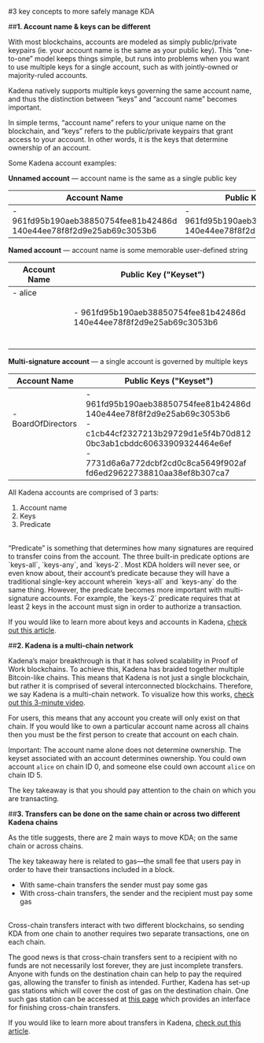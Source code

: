 #3 key concepts to more safely manage KDA

##**1. Account name & keys can be different**

With most blockchains, accounts are modeled as simply public/private keypairs (ie. your account name is the same as your public key). This “one-to-one” model keeps things simple, but runs into problems when you want to use multiple keys for a single account, such as with jointly-owned or majority-ruled accounts.

Kadena natively supports multiple keys governing the same account name, and thus the distinction between “keys” and “account name” becomes important.

In simple terms, “account name” refers to your unique name on the blockchain, and “keys” refers to the public/private keypairs that grant access to your account. In other words, it is the keys that determine ownership of an account.

Some Kadena account examples:

**Unnamed account** — account name is the same as a single public key

| **Account Name**  | **Public Key ("Keyset")** |
|-------------------|---------------------------|
| - 961fd95b190aeb38850754fee81b42486d 140e44ee78f8f2d9e25ab69c3053b6 | - 961fd95b190aeb38850754fee81b42486d 140e44ee78f8f2d9e25ab69c3053b6 |

**Named account** — account name is some memorable user-defined string

| **Account Name**  | **Public Key ("Keyset")** |
|-------------------|---------------------------|
| - alice &nbsp; &nbsp; &nbsp; &nbsp; &nbsp; &nbsp; &nbsp; &nbsp; &nbsp; &nbsp; &nbsp; &nbsp; &nbsp; &nbsp; &nbsp; &nbsp; &nbsp; &nbsp; &nbsp; &nbsp; &nbsp; &nbsp; &nbsp; &nbsp; &nbsp; &nbsp; &nbsp; &nbsp; &nbsp; &nbsp; &nbsp; &nbsp; &nbsp; &nbsp; &nbsp; &nbsp; &nbsp; &nbsp; &nbsp; &nbsp; &nbsp; &nbsp; &nbsp; &nbsp; &nbsp; &nbsp; &nbsp; &nbsp; &nbsp; &nbsp; &nbsp; &nbsp; &nbsp; &nbsp; &nbsp; &nbsp; &nbsp; &nbsp; &nbsp;| - 961fd95b190aeb38850754fee81b42486d 140e44ee78f8f2d9e25ab69c3053b6 |

**Multi-signature account** — a single account is governed by multiple keys

| **Account Name**  | **Public Keys ("Keyset")** |
|-------------------|---------------------------|
| - BoardOfDirectors &nbsp; &nbsp; &nbsp; &nbsp; &nbsp; &nbsp; &nbsp; &nbsp; &nbsp; &nbsp; &nbsp; &nbsp; &nbsp; &nbsp; &nbsp; &nbsp; &nbsp; &nbsp; &nbsp; &nbsp; &nbsp; &nbsp; &nbsp; &nbsp; &nbsp; &nbsp; &nbsp; &nbsp; &nbsp; &nbsp; &nbsp; &nbsp; &nbsp; &nbsp; &nbsp; &nbsp; &nbsp; &nbsp; &nbsp; &nbsp; &nbsp; &nbsp; &nbsp; &nbsp; &nbsp; &nbsp; &nbsp; &nbsp;| - 961fd95b190aeb38850754fee81b42486d 140e44ee78f8f2d9e25ab69c3053b6 <br /> - c1cb44cf2327213b29729d1e5f4b70d812 0bc3ab1cbddc60633909324464e6ef <br /> - 7731d6a6a772dcbf2cd0c8ca5649f902af fd6ed29622738810aa38ef8b307ca7|

All Kadena accounts are comprised of 3 parts:

1. Account name
2. Keys
3. Predicate

<br />
“Predicate” is something that determines how many signatures are required to transfer coins from the account. The three built-in predicate options are `keys-all`, `keys-any`, and `keys-2`. Most KDA holders will never see, or even know about, their account’s predicate because they will have a traditional single-key account wherein `keys-all` and `keys-any` do the same thing. However, the predicate becomes more important with multi-signature accounts. For example, the `keys-2` predicate requires that at least 2 keys in the account must sign in order to authorize a transaction.

If you would like to learn more about keys and accounts in Kadena, <a href="https://medium.com/kadena-io/beginners-guide-to-kadena-accounts-keysets-fb7f32104291" target="_blank">check out this article</a>.

##**2. Kadena is a multi-chain network**

Kadena’s major breakthrough is that it has solved scalability in Proof of Work blockchains. To achieve this, Kadena has braided together multiple Bitcoin-like chains. This means that Kadena is not just a single blockchain, but rather it is comprised of several interconnected blockchains. Therefore, we say Kadena is a multi-chain network. To visualize how this works, <a href="https://www.youtube.com/watch?v=hYvXxFbsN6I" target="_blank">check out this 3-minute video</a>.


For users, this means that any account you create will only exist on that chain. If you would like to own a particular account name across all chains then you must be the first person to create that account on each chain.

Important: The account name alone does not determine ownership. The keyset associated with an account determines ownership. You could own account `alice` on chain ID 0, and someone else could own account `alice` on chain ID 5.

The key takeaway is that you should pay attention to the chain on which you are transacting.

##**3. Transfers can be done on the same chain or across two different Kadena chains**

As the title suggests, there are 2 main ways to move KDA; on the same chain or across chains.

The key takeaway here is related to gas—the small fee that users pay in order to have their transactions included in a block.

- With same-chain transfers the sender must pay some gas
- With cross-chain transfers, the sender and the recipient must pay some gas

<br />
Cross-chain transfers interact with two different blockchains, so sending KDA from one chain to another requires two separate transactions, one on each chain.

The good news is that cross-chain transfers sent to a recipient with no funds are not necessarily lost forever, they are just incomplete transfers. Anyone with funds on the destination chain can help to pay the required gas, allowing the transfer to finish as intended. Further, Kadena has set-up gas stations which will cover the cost of gas on the destination chain. One such gas station can be accessed at <a href="https://transfer.chainweb.com/" target="_blank">this page</a> which provides an interface for finishing cross-chain transfers.

If you would like to learn more about transfers in Kadena, <a href="https://medium.com/kadena-io/kadena-public-blockchain-getting-started-with-transfers-153bf87d6824" target="_blank">check out this article</a>.
